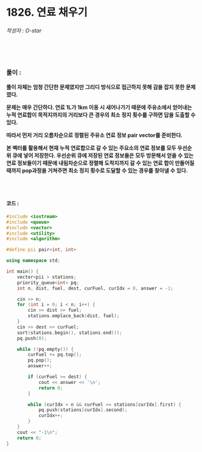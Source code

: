 # 1826. 연료 채우기

###### 작성자 : O-star

<br/>

<br/>

### 풀이 : 

**풀이 자체는 엄청 간단한 문제였지만 그리디 방식으로 접근하지 못해 감을 잡지 못한 문제였다.**

**문제는 매우 간단하다. 연료 1L가 1km 이동 시 새어나가기 때문에 주유소에서 얻어내는 누적 연료합이 목적지까지의 거리보다 큰 경우의 최소 정지 횟수를 구하면 답을 도출할 수 있다.**

**따라서 먼저 거리 오름차순으로 정렬된 주유소 연료 정보 pair vector를 준비한다.**

**본 벡터를 활용해서 현재 누적 연료합으로 갈 수 있는 주요소의 연료 정보를 모두 우선순위 큐에 넣어 저장한다. 우선순위 큐에 저장된 연료 정보들은 모두 방문해서 얻을 수 있는 연료 정보들이기 때문에 내림차순으로 정렬해 도착지까지 갈 수 있는 연료 합이 만들어질 때까지 pop과정을 거쳐주면 최소 정지 횟수로 도달할 수 있는 경우를 찾아낼 수 있다.**

<br/>

<br/>

#### 코드 : 

```c++
#include <iostream>
#include <queue>
#include <vector>
#include <utility>
#include <algorithm>

#define pii pair<int, int>

using namespace std;

int main() {
    vector<pii > stations;
    priority_queue<int> pq;
    int n, dist, fuel, dest, curFuel, curIdx = 0, answer = -1;

    cin >> n;
    for (int i = 0; i < n; i++) {
        cin >> dist >> fuel;
        stations.emplace_back(dist, fuel);
    }
    cin >> dest >> curFuel;
    sort(stations.begin(), stations.end());
    pq.push(0);

    while (!pq.empty()) {
        curFuel += pq.top();
        pq.pop();
        answer++;

        if (curFuel >= dest) {
            cout << answer << '\n';
            return 0;
        }

        while (curIdx < n && curFuel >= stations[curIdx].first) {
            pq.push(stations[curIdx].second);
            curIdx++;
        }
    }
    cout << "-1\n";
    return 0;
}
```

